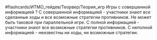 #flashcards/ИТМО_гейдев/Теорвер/Теория_игр
Игры с совершенной информацией
?
С совершенной информацией - участники знают все сделанные ходы и все возможные стратегии противников. Не может быть таковой при параллельной игре.
С полной информацией - участники знают все возможные стратегии противников.
С неполной информацией - неизвестны ни ходы, ни возможные стратегии.
